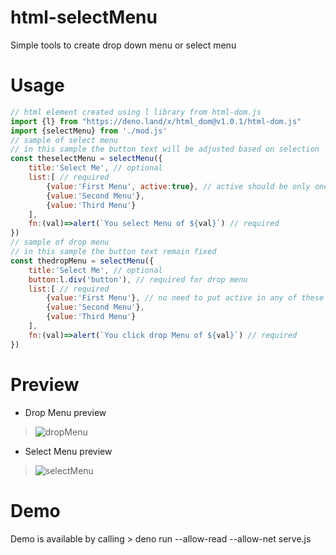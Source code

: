 # html-selectMenu
Simple tools to create drop down menu or select menu
# Usage
~~~js
// html element created using l library from html-dom.js
import {l} from "https://deno.land/x/html_dom@v1.0.1/html-dom.js"
import {selectMenu} from './mod.js'
// sample of select menu
// in this sample the button text will be adjusted based on selection
const theselectMenu = selectMenu({
    title:'Select Me', // optional
    list:[ // required
        {value:'First Menu', active:true}, // active should be only one
        {value:'Second Menu'},
        {value:'Third Menu'}
    ], 
    fn:(val)=>alert(`You select Menu of ${val}`) // required
})
// sample of drop menu
// in this sample the button text remain fixed
const thedropMenu = selectMenu({
    title:'Select Me', // optional
    button:l.div('button'), // required for drop menu 
    list:[ // required
        {value:'First Menu'}, // no need to put active in any of these items
        {value:'Second Menu'},
        {value:'Third Menu'}
    ],
    fn:(val)=>alert(`You click drop Menu of ${val}`) // required
})
~~~
# Preview
* Drop Menu preview
> ![dropMenu](https://user-images.githubusercontent.com/11986154/127892038-5ddf4d54-1754-4024-b1cc-28608d49efe9.PNG)
* Select Menu preview
> ![selectMenu](https://user-images.githubusercontent.com/11986154/127892067-e449125e-2520-4830-951c-4362c3480eaa.PNG)
# Demo
Demo is available by calling > deno run --allow-read --allow-net serve.js

